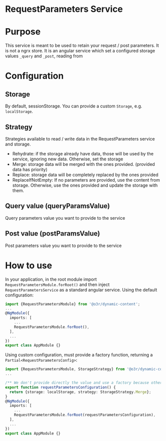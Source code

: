 # RequestParameters Service

# Purpose
This service is meant to be used to retain your request / post parameters. It is not a ngrx store. It is an angular service which set a configured storage values
`_query` and `_post`, reading from 

# Configuration

## Storage
By default, sessionStorage. You can provide a custom `Storage`, e.g. `localStorage`.

## Strategy
Strategies available to read / write data in the RequestParameters service and storage.
* Rehydrate: if the storage already have data, those will be used by the service, ignoring new data. Otherwise, set the storage
* Merge: storage data will be merged with the ones provided. (provided data has priority)
* Replace: storage data will be completely replaced by the ones provided
* ReplaceIfNotEmpty: If no parameters are provided, use the content from storage. Otherwise, use the ones provided and update the storage with them.

## Query value (queryParamsValue)
Query parameters value you want to provide to the service

## Post value (postParamsValue)
Post parameters value you want to provide to the service

# How to use
In your application, in the root module import `RequestParametersModule.forRoot()` and then inject `RequestParametersService` as a standard angular service. 
Using the default configuration:
```typescript
import {RequestParametersModule} from '@o3r/dynamic-content';
...
@NgModule({
  imports: [
    ...
    RequestParametersModule.forRoot(),
  ],
  ...
})
export class AppModule {}
```
Using custom configuration, must provide a factory function, returning a `Partial<RequestParametersConfig>`:
```typescript
import {RequestParametersModule, StorageStrategy} from '@o3r/dynamic-content';
...

/** We don't provide directly the value and use a factory because otherwise AOT compilation will resolve to undefined whatever is taken from window */
export function requestParametersConfiguration() {
  return {storage: localStorage, strategy: StorageStrategy.Merge};
}
@NgModule({
  imports: [
    ...
    RequestParametersModule.forRoot(requestParametersConfiguration),
  ],
  ...
})
export class AppModule {}
```
